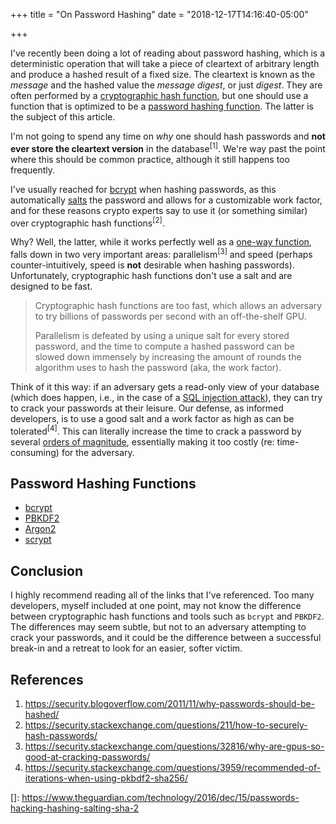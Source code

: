 +++
title = "On Password Hashing"
date = "2018-12-17T14:16:40-05:00"

+++

I've recently been doing a lot of reading about password hashing, which is a deterministic operation that will take a piece of cleartext of arbitrary length and produce a hashed result of a fixed size.  The cleartext is known as the *message* and the hashed value the *message digest*, or just *digest*.  They are often performed by a [cryptographic hash function], but one should use a function that is optimized to be a [password hashing function].  The latter is the subject of this article.

I'm not going to spend any time on *why* one should hash passwords and **not ever store the cleartext version** in the database<sup>[1]</sup>.  We're way past the point where this should be common practice, although it still happens too frequently.

I've usually reached for [bcrypt] when hashing passwords, as this automatically [salts] the password and allows for a customizable work factor, and for these reasons crypto experts say to use it (or something similar) over cryptographic hash functions<sup>[2]</sup>.

Why?  Well, the latter, while it works perfectly well as a [one-way function], falls down in two very important areas: parallelism<sup>[3]</sup> and speed (perhaps counter-intuitively, speed is **not** desirable when hashing passwords).  Unfortunately, cryptographic hash functions don't use a salt and are designed to be fast.

> Cryptographic hash functions are too fast, which allows an adversary to try billions of passwords per second with an off-the-shelf GPU.
>
> Parallelism is defeated by using a unique salt for every stored password, and the time to compute a hashed password can be slowed down immensely by increasing the amount of rounds the algorithm uses to hash the password (aka, the work factor).

Think of it this way: if an adversary gets a read-only view of your database (which does happen, i.e., in the case of a [SQL injection attack]), they can try to crack your passwords at their leisure.  Our defense, as informed developers, is to use a good salt and a work factor as high as can be tolerated<sup>[4]</sup>.  This can literally increase the time to crack a password by several [orders of magnitude], essentially making it too costly (re: time-consuming) for the adversary.

## Password Hashing Functions

- [bcrypt]
- [PBKDF2]
- [Argon2]
- [scrypt]

## Conclusion

I highly recommend reading all of the links that I've referenced.  Too many developers, myself included at one point, may not know the difference between cryptographic hash functions and tools such as `bcrypt` and `PBKDF2`.  The differences may seem subtle, but not to an adversary attempting to crack your passwords, and it could be the difference between a successful break-in and a retreat to look for an easier, softer victim.

## References

1. https://security.blogoverflow.com/2011/11/why-passwords-should-be-hashed/
2. https://security.stackexchange.com/questions/211/how-to-securely-hash-passwords/
3. https://security.stackexchange.com/questions/32816/why-are-gpus-so-good-at-cracking-passwords/
4. https://security.stackexchange.com/questions/3959/recommended-of-iterations-when-using-pkbdf2-sha256/

[cryptographic hash function]: https://en.wikipedia.org/wiki/Cryptographic_hash_function
[password hashing function]: https://en.wikipedia.org/wiki/Cryptographic_hash_function#Password_verification
[bcrypt]: https://en.wikipedia.org/wiki/Bcrypt
[salts]: https://en.wikipedia.org/wiki/Salt_(cryptography)
[one-way function]: https://en.wikipedia.org/wiki/One-way_function
[SQL injection attack]: https://en.wikipedia.org/wiki/SQL_injection
[orders of magnitude]: https://en.wikipedia.org/wiki/Orders_of_magnitude_(numbers)
[PBKDF2]: https://en.wikipedia.org/wiki/PBKDF2
[Argon2]: https://en.wikipedia.org/wiki/Argon2
[scrypt]: https://en.wikipedia.org/wiki/Scrypt
[]: https://www.theguardian.com/technology/2016/dec/15/passwords-hacking-hashing-salting-sha-2

